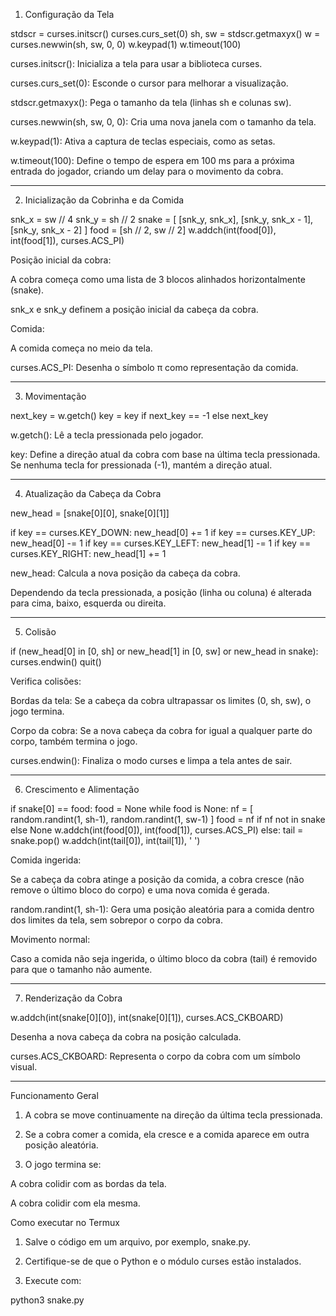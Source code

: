 1. Configuração da Tela

stdscr = curses.initscr()
curses.curs_set(0)
sh, sw = stdscr.getmaxyx()
w = curses.newwin(sh, sw, 0, 0)
w.keypad(1)
w.timeout(100)

curses.initscr(): Inicializa a tela para usar a biblioteca curses.

curses.curs_set(0): Esconde o cursor para melhorar a visualização.

stdscr.getmaxyx(): Pega o tamanho da tela (linhas sh e colunas sw).

curses.newwin(sh, sw, 0, 0): Cria uma nova janela com o tamanho da tela.

w.keypad(1): Ativa a captura de teclas especiais, como as setas.

w.timeout(100): Define o tempo de espera em 100 ms para a próxima entrada do jogador, criando um delay para o movimento da cobra.



---

2. Inicialização da Cobrinha e da Comida

snk_x = sw // 4
snk_y = sh // 2
snake = [
    [snk_y, snk_x],
    [snk_y, snk_x - 1],
    [snk_y, snk_x - 2]
]
food = [sh // 2, sw // 2]
w.addch(int(food[0]), int(food[1]), curses.ACS_PI)

Posição inicial da cobra:

A cobra começa como uma lista de 3 blocos alinhados horizontalmente (snake).

snk_x e snk_y definem a posição inicial da cabeça da cobra.


Comida:

A comida começa no meio da tela.

curses.ACS_PI: Desenha o símbolo π como representação da comida.




---

3. Movimentação

next_key = w.getch()
key = key if next_key == -1 else next_key

w.getch(): Lê a tecla pressionada pelo jogador.

key: Define a direção atual da cobra com base na última tecla pressionada. Se nenhuma tecla for pressionada (-1), mantém a direção atual.



---

4. Atualização da Cabeça da Cobra

new_head = [snake[0][0], snake[0][1]]

if key == curses.KEY_DOWN:
    new_head[0] += 1
if key == curses.KEY_UP:
    new_head[0] -= 1
if key == curses.KEY_LEFT:
    new_head[1] -= 1
if key == curses.KEY_RIGHT:
    new_head[1] += 1

new_head: Calcula a nova posição da cabeça da cobra.

Dependendo da tecla pressionada, a posição (linha ou coluna) é alterada para cima, baixo, esquerda ou direita.



---

5. Colisão

if (new_head[0] in [0, sh] or
        new_head[1] in [0, sw] or
        new_head in snake):
    curses.endwin()
    quit()

Verifica colisões:

Bordas da tela: Se a cabeça da cobra ultrapassar os limites (0, sh, sw), o jogo termina.

Corpo da cobra: Se a nova cabeça da cobra for igual a qualquer parte do corpo, também termina o jogo.


curses.endwin(): Finaliza o modo curses e limpa a tela antes de sair.



---

6. Crescimento e Alimentação

if snake[0] == food:
    food = None
    while food is None:
        nf = [
            random.randint(1, sh-1),
            random.randint(1, sw-1)
        ]
        food = nf if nf not in snake else None
    w.addch(int(food[0]), int(food[1]), curses.ACS_PI)
else:
    tail = snake.pop()
    w.addch(int(tail[0]), int(tail[1]), ' ')

Comida ingerida:

Se a cabeça da cobra atinge a posição da comida, a cobra cresce (não remove o último bloco do corpo) e uma nova comida é gerada.

random.randint(1, sh-1): Gera uma posição aleatória para a comida dentro dos limites da tela, sem sobrepor o corpo da cobra.


Movimento normal:

Caso a comida não seja ingerida, o último bloco da cobra (tail) é removido para que o tamanho não aumente.




---

7. Renderização da Cobra

w.addch(int(snake[0][0]), int(snake[0][1]), curses.ACS_CKBOARD)

Desenha a nova cabeça da cobra na posição calculada.

curses.ACS_CKBOARD: Representa o corpo da cobra com um símbolo visual.



---

Funcionamento Geral

1. A cobra se move continuamente na direção da última tecla pressionada.


2. Se a cobra comer a comida, ela cresce e a comida aparece em outra posição aleatória.


3. O jogo termina se:

A cobra colidir com as bordas da tela.

A cobra colidir com ela mesma.




Como executar no Termux

1. Salve o código em um arquivo, por exemplo, snake.py.


2. Certifique-se de que o Python e o módulo curses estão instalados.


3. Execute com:

python3 snake.py



